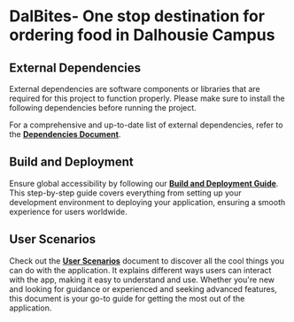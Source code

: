 # DalBites- One stop destination for ordering food in Dalhousie Campus

## External Dependencies

External dependencies are software components or libraries that are required for this project to function properly. Please make sure to install the following dependencies before running the project.

For a comprehensive and up-to-date list of external dependencies, refer to the [**Dependencies Document**](Documentation/External_Dependencies.md).

## Build and Deployment

Ensure global accessibility by following our [**Build and Deployment Guide**](Documentation/Build_And_Deployment.md). This step-by-step guide covers everything from setting up your development environment to deploying your application, ensuring a smooth experience for users worldwide.

## User Scenarios

Check out the [**User Scenarios**](Documentation/User_Scenarios.md) document to discover all the cool things you can do with the application. It explains different ways users can interact with the app, making it easy to understand and use. Whether you're new and looking for guidance or experienced and seeking advanced features, this document is your go-to guide for getting the most out of the application.

